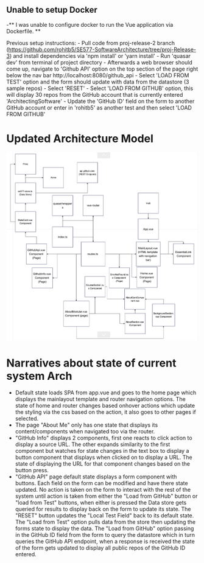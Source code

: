 ## Unable to setup Docker
-** I was unable to configure docker to run the Vue application via Dockerfile. **

Previous setup instructions:
        - Pull code from proj-release-2 branch (https://github.com/rohitb5/SE577-SoftwareArchitecture/tree/proj-Release-3) and install dependencies via 'npm install' or 'yarn install'
        - Run 'quasar dev' from terminal of project directory
        - Afterwards a web browser should come up, navigate to 'Github API' option on the top section of the page right below the nav bar http://localhost:8080/github_api
        - Select 'LOAD FROM TEST' option and the form should update with data from the datastore (3 sample repos)
        - Select 'RESET'
        - Select 'LOAD FROM GITHUB' option, this will display 30 repos from the GitHub account that is currently entered 'ArchitectingSoftware'
        - Update the 'GitHub ID' field on the form to another GitHub account or enter in 'rohitb5' as another test and then select 'LOAD FROM GITHUB'

# Updated Architecture Model 
![Screenshot](RefArchDiagram.png "Architecture Model")

# Narratives about state of current system Arch
- Default state loads SPA from app.vue and goes to the home page which displays the mainlayout template and router navigation options. The state of home and router changes based onhover actions which update the styling via the css based on the action, it also goes to other pages if selected. 
- The page "About Me" only has one state that displays its content/components when navigated too via the router.
- "GitHub Info" displays 2 components, first one reacts to click action to display a source URL. The other expands similarity to the first component but watches for state changes in the text box to display a button component that displays when clicked on to display a URL. The state of displaying the URL for that component changes based on the button press. 
- "GitHub API" page default state displays a form component with buttons. Each field on the form can be modified and have there state updated. No action is taken on the form to interact with the rest of the system until action is taken from either the "Load from GitHub" button or "load from Test" buttons, when either is pressed the Data store gets queried for results to display back on the form to update its state. The "RESET" button updates the "Local Test Field" back to its default state. The "Load from Test" option pulls data from the store then updating the forms state to display the data. The "Load from GitHub" option passing in the GitHub ID field from the form to query the datastore which in turn queries the GitHub API endpoint, when a response is received the state of the form gets updated to display all public repos of the GitHub ID entered. 
